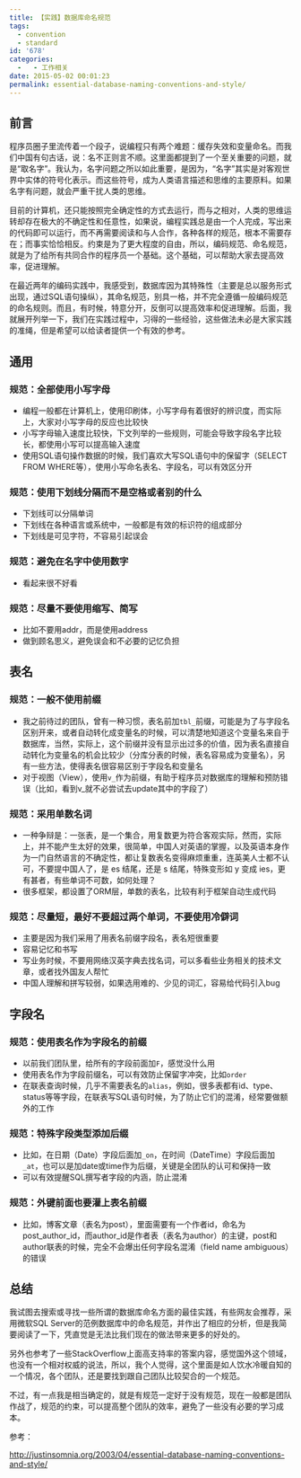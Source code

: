 ```yaml
---
title: 【实践】数据库命名规范
tags:
  - convention
  - standard
id: '678'
categories:
  -   - 工作相关
date: 2015-05-02 00:01:23
permalink: essential-database-naming-conventions-and-style/
---
```


## 前言

程序员圈子里流传着一个段子，说编程只有两个难题：缓存失效和变量命名。而我们中国有句古话，说：名不正则言不顺。这里面都提到了一个至关重要的问题，就是“取名字”。我认为，名字问题之所以如此重要，是因为，“名字”其实是对客观世界中实体的符号化表示。而这些符号，成为人类语言描述和思维的主要原料。如果名字有问题，就会严重干扰人类的思维。
<!-- more -->
目前的计算机，还只能按照完全确定性的方式去运行，而与之相对，人类的思维运转却存在极大的不确定性和任意性，如果说，编程实践总是由一个人完成，写出来的代码即可以运行，而不再需要阅读和与人合作，各种各样的规范，根本不需要存在；而事实恰恰相反。约束是为了更大程度的自由，所以，编码规范、命名规范，就是为了给所有共同合作的程序员一个基础。这个基础，可以帮助大家去提高效率，促进理解。

在最近两年的编码实践中，我感受到，数据库因为其特殊性（主要是总以服务形式出现，通过SQL语句操纵），其命名规范，别具一格，并不完全遵循一般编码规范的命名规则。而且，有时候，特意分开，反倒可以提高效率和促进理解。后面，我就展开列举一下，我们在实践过程中，习得的一些经验，这些做法未必是大家实践的准绳，但是希望可以给读者提供一个有效的参考。

## 通用

### 规范：全部使用小写字母

*   编程一般都在计算机上，使用印刷体，小写字母有着很好的辨识度，而实际上，大家对小写字母的反应也比较快
*   小写字母输入速度比较快，下文列举的一些规则，可能会导致字段名字比较长，都使用小写可以提高输入速度
*   使用SQL语句操作数据的时候，我们喜欢大写SQL语句中的保留字（SELECT FROM WHERE等），使用小写命名表名、字段名，可以有效区分开

### 规范：使用下划线分隔而不是空格或者别的什么

*   下划线可以分隔单词
*   下划线在各种语言或系统中，一般都是有效的标识符的组成部分
*   下划线是可见字符，不容易引起误会

### 规范：避免在名字中使用数字

*   看起来很不好看

### 规范：尽量不要使用缩写、简写

*   比如不要用addr，而是使用address
*   做到顾名思义，避免误会和不必要的记忆负担

## 表名

### 规范：一般不使用前缀

*   我之前待过的团队，曾有一种习惯，表名前加`tbl_`前缀，可能是为了与字段名区别开来，或者自动转化成变量名的时候，可以清楚地知道这个变量名来自于数据库，当然，实际上，这个前缀并没有显示出过多的价值，因为表名直接自动转化为变量名的机会比较少（分库分表的时候，表名容易成为变量名），另有一些方法，使得表名很容易区别于字段名和变量名
*   对于视图（View），使用`v_`作为前缀，有助于程序员对数据库的理解和预防错误（比如，看到v_就不必尝试去update其中的字段了）

### 规范：采用单数名词

*   一种争辩是：一张表，是一个集合，用复数更为符合客观实际，然而，实际上，并不能产生太好的效果，很简单，中国人对英语的掌握，以及英语本身作为一门自然语言的不确定性，都让复数表名变得麻烦重重，连英美人士都不认可，不要提中国人了，是 es 结尾，还是 s 结尾，特殊变形如 y 变成 ies，更有甚者，有些单词不可数，如何处理？
*   很多框架，都设置了ORM层，单数的表名，比较有利于框架自动生成代码

### 规范：尽量短，最好不要超过两个单词，不要使用冷僻词

*   主要是因为我们采用了用表名前缀字段名，表名短很重要
*   容易记忆和书写
*   写业务时候，不要用网络汉英字典去找名词，可以多看些业务相关的技术文章，或者找外国友人帮忙
*   中国人理解和拼写较弱，如果选用难的、少见的词汇，容易给代码引入bug

## 字段名

### 规范：使用表名作为字段名的前缀

*   以前我们团队里，给所有的字段前面加`F`，感觉没什么用
*   使用表名作为字段前缀名，可以有效防止保留字冲突，比如`order`
*   在联表查询时候，几乎不需要表名的`alias`，例如，很多表都有id、type、status等等字段，在联表写SQL语句时候，为了防止它们的混淆，经常要做额外的工作

### 规范：特殊字段类型添加后缀

*   比如，在日期（Date）字段后面加`_on`，在时间（DateTime）字段后面加`_at`，也可以是加date或time作为后缀，关键是全团队的认可和保持一致
*   可以有效提醒SQL撰写者字段的内涵，防止混淆

### 规范：外键前面也要灌上表名前缀

*   比如，博客文章（表名为post），里面需要有一个作者id，命名为 post_author_id，而author_id是作者表（表名为author）的主键，post和author联表的时候，完全不会爆出任何字段名混淆（field name ambiguous）的错误

## 总结

我试图去搜索或寻找一些所谓的数据库命名方面的最佳实践，有些网友会推荐，采用微软SQL Server的范例数据库中的命名规范，并作出了相应的分析，但是我简要阅读了一下，凭直觉是无法比我们现在的做法带来更多的好处的。

另外也参考了一些StackOverflow上面高支持率的答案内容，感觉国外这个领域，也没有一个相对权威的说法，所以，我个人觉得，这个里面是如人饮水冷暖自知的一个情况，各个团队，还是要找到跟自己团队比较契合的一个规范。

不过，有一点我是相当确定的，就是有规范一定好于没有规范，现在一般都是团队作战了，规范的约束，可以提高整个团队的效率，避免了一些没有必要的学习成本。

参考：

http://justinsomnia.org/2003/04/essential-database-naming-conventions-and-style/